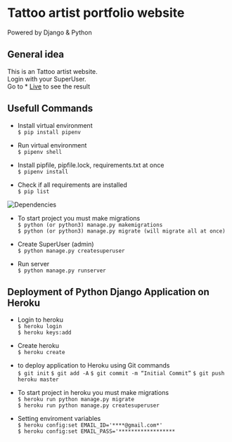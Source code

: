 # Tattoo artist portfolio website
Powered by Django & Python

## General idea

This is an Tattoo artist website. <br />
Login with your SuperUser.<br />
Go to * [Live](https://uvxts.herokuapp.com/) to see the result 


## Usefull Commands

* Install virtual environment<br />
`$ pip install pipenv`

* Run virtual environment<br />
`$ pipenv shell`

* Install pipfile, pipfile.lock, requirements.txt at once<br />
`$ pipenv install`

* Check if all requirements are installed<br />
`$ pip list`

![Dependencies](img/pip_list.png?raw=true "Pip list")

* To start project you must make migrations<br />
`$ python (or python3) manage.py makemigrations`<br />
`$ python (or python3) manage.py migrate (will migrate all at once)`

* Create SuperUser (admin)<br />
`$ python manage.py createsuperuser`


* Run server<br />
`$ python manage.py runserver`

## Deployment of Python Django Application on Heroku

* Login to heroku<br />
`$ heroku login`<br />
`$ heroku keys:add`

* Create heroku<br />
`$ heroku create`

* to deploy application to Heroku using Git commands<br />
`$ git init`
`$ git add -A`
`$ git commit -m “Initial Commit”`
`$ git push heroku master`

* To start project in heroku you must make migrations<br />
`$ heroku run python manage.py migrate`<br />
`$ heroku run python manage.py createsuperuser`


* Setting enviroment variables<br />
`$ heroku config:set EMAIL_ID='****@gmail.com*'`<br />
`$ heroku config:set EMAIL_PASS='******************`